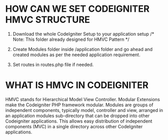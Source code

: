 # HOW CAN WE SET CODEIGNITER HMVC STRUCTURE


1. Download the whole CodeIgniter Setup to your application setup
   /* Note: This folder already designed for HMVC Pattern */

2. Create Modules folder inside /application folder and go ahead and created modules as per the needed application requirement.

3. Set routes in routes.php file if needed.

# WHAT IS HMVC IN CODEIGNITER

HMVC stands for Hierarchical Model View Controller. Modular Extensions make the Codeigniter PHP framework modular. Modules are groups of independent components, typically model, controller and view, arranged in an application modules sub-directory that can be dropped into other Codeigniter applications. This allows easy distribution of independent components (MVC) in a single directory across other CodeIgniter applications.
